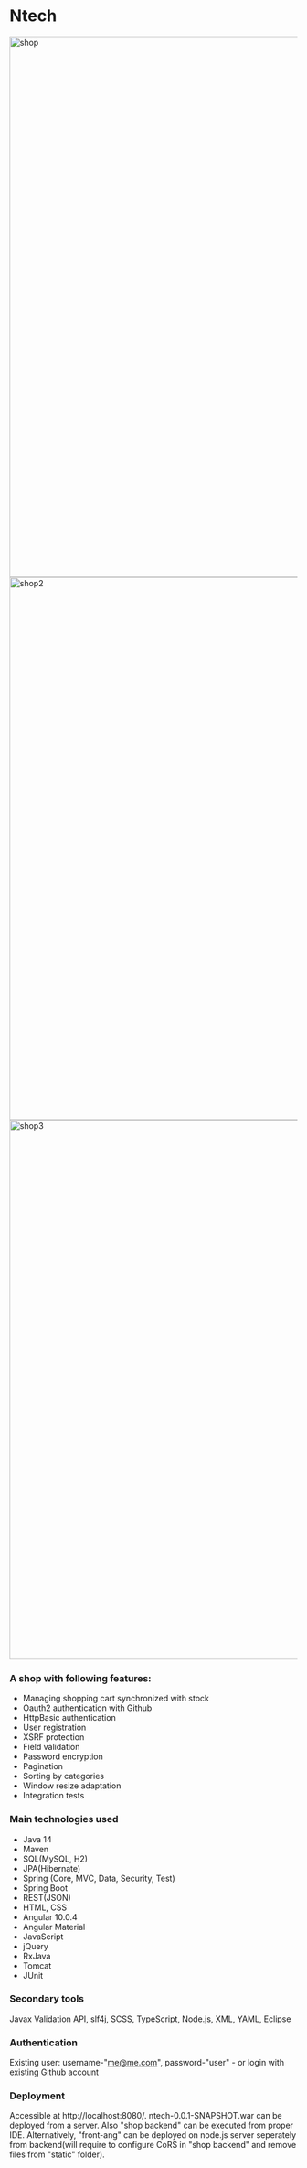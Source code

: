# Ntech

<img width="946" alt="shop" src="https://user-images.githubusercontent.com/61627180/98469171-12b9d100-21ef-11eb-835b-3cd65567aa55.PNG">
<img width="949" alt="shop2" src="https://user-images.githubusercontent.com/61627180/98469185-26653780-21ef-11eb-843b-d987e3a59788.PNG">
<img width="944" alt="shop3" src="https://user-images.githubusercontent.com/61627180/98469209-44cb3300-21ef-11eb-8141-a65332ac341d.PNG">

### A shop with following features:

   - Managing shopping cart synchronized with stock 
   - Oauth2 authentication with Github
   - HttpBasic authentication
   - User registration
   - XSRF protection
   - Field validation
   - Password encryption
   - Pagination
   - Sorting by categories
   - Window resize adaptation
   - Integration tests
   
 ### Main technologies used

   - Java 14
   - Maven
   - SQL(MySQL, H2)
   - JPA(Hibernate)
   - Spring (Core, MVC, Data, Security, Test)
   - Spring Boot
   - REST(JSON)
   - HTML, CSS
   - Angular 10.0.4
   - Angular Material
   - JavaScript
   - jQuery
   - RxJava
   - Tomcat
   - JUnit
   
  ### Secondary tools

  Javax Validation API, slf4j, SCSS, TypeScript, Node.js, XML, YAML, Eclipse
  
  ### Authentication
  
  Existing user: username-"me@me.com", password-"user" - or login with existing Github account
  
  ### Deployment

  Accessible at http://localhost:8080/. ntech-0.0.1-SNAPSHOT.war can be deployed from a server. Also "shop backend" can be executed from proper IDE.
  Alternatively, "front-ang" can be deployed on node.js server seperately from backend(will require to configure CoRS in "shop backend" and remove files from "static" folder).

